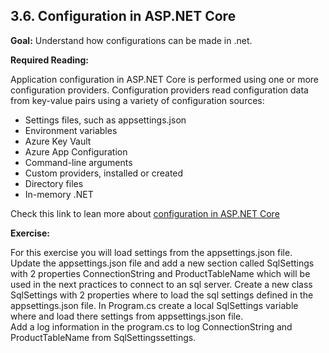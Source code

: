 ## 3.6. Configuration in ASP.NET Core

**Goal:** Understand how configurations can be made in .net.

**Required Reading:**

Application configuration in ASP.NET Core is performed using one or more configuration providers. Configuration providers read configuration data from key-value pairs using a variety of configuration sources:
- Settings files, such as appsettings.json
- Environment variables
- Azure Key Vault
- Azure App Configuration
- Command-line arguments
- Custom providers, installed or created
- Directory files
- In-memory .NET 

Check this link to lean more about [configuration in ASP.NET Core](https://learn.microsoft.com/en-us/aspnet/core/fundamentals/configuration/?view=aspnetcore-7.0)

**Exercise:**

For this exercise you will load settings from the appsettings.json file.  
Update the appsettings.json file and add a new section called SqlSettings with 2 properties ConnectionString and ProductTableName which will be used in the next practices to connect to an sql server.
Create a new class SqlSettings with 2 properties where to load the sql settings defined in the appsettings.json file. 
In Program.cs create a local SqlSettings variable where and load there settings from appsettings.json file.       
Add a log information in the program.cs to log ConnectionString and ProductTableName from SqlSettingssettings.  
